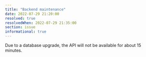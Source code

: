 ```yaml
---
title: "Backend maintenance"
date: 2022-07-29 21:20:00
resolved: true
resolvedWhen: 2022-07-29 21:35:00
section: issue
informational: true
---
```


Due to a database upgrade, the API will not be available for about 15 minutes.
